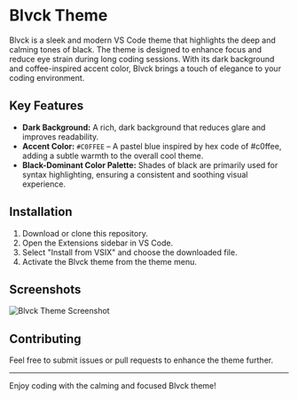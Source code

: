 # Blvck Theme

Blvck is a sleek and modern VS Code theme that highlights the deep and calming tones of black. The theme is designed to enhance focus and reduce eye strain during long coding sessions. With its dark background and coffee-inspired accent color, Blvck brings a touch of elegance to your coding environment.

## Key Features

- **Dark Background:** A rich, dark background that reduces glare and improves readability.
- **Accent Color:** `#C0FFEE` – A pastel blue inspired by hex code of #c0ffee, adding a subtle warmth to the overall cool theme.
- **Black-Dominant Color Palette:** Shades of black are primarily used for syntax highlighting, ensuring a consistent and soothing visual experience.

## Installation

1. Download or clone this repository.
2. Open the Extensions sidebar in VS Code.
3. Select "Install from VSIX" and choose the downloaded file.
4. Activate the Blvck theme from the theme menu.

## Screenshots

![Blvck Theme Screenshot](./asseets/ss.jpg)

## Contributing

Feel free to submit issues or pull requests to enhance the theme further.

---

Enjoy coding with the calming and focused Blvck theme!
